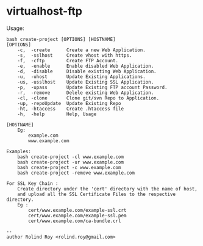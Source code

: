 # virtualhost-ftp

Usage:

    bash create-project [OPTIONS] [HOSTNAME]   
    [OPTIONS]                                          
        -c,  -create      Create a new Web Application. 
        -s,  -sslhost     Create vhost with https.
        -f,  -cftp        Create FTP Account.  
        -e,  -enable      Enable disabled Web Application.
        -d,  -disable     Disable existing Web Application.
        -u,  -uhost       Update Existing Applications.
        -us, -usslhost    Update Existing SSL Application.
        -p,  -upass       Update Existing FTP account Password.
        -r,  -remove      Delele existing Web Application.
        -cl, -clone       Clone git/svn Repo to Application.
        -up, -repoUpdate  Update Existing Repo
        -ht, -htaccess    Create .htaccess file
        -h,  -help        Help, Usage       
        
    [HOSTNAME]                                          
        Eg:                                            
            example.com                               
            www.example.com   
            
    Examples:
        bash create-project -cl www.example.com 
        bash create-project -ur www.example.com 
        bash create-project -c www.example.com 
        bash create-project -remove www.example.com 
        
    For SSL Key Chain :                                
        Create directory under the 'cert' directory with the name of host,
        and upload all the SSL Certificate Files to the respective directory.  
        Eg :
            cert/www.example.com/example-ssl.crt
            cert/www.example.com/example-ssl.pem
            cert/www.example.com/ca-bundle.crl
            
    --
    author Rolind Roy <rolind.roy@gmail.com>
